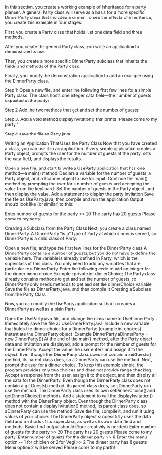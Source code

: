 In this section, you create a working example of inheritance for a party planner. A general Party class will serve as a basis for a more specific DinnerParty class that includes a dinner. To see the effects of inheritance, you create this example in four stages:

First, you create a Party class that holds just one data field and three methods.

After you create the general Party class, you write an application to demonstrate its use.

Then, you create a more specific DinnerParty subclass that inherits the fields and methods of the Party class.

Finally, you modify the demonstration application to add an example using the DinnerParty class.

Step 1: Open a new file, and enter the following first few lines for a simple Party class. The class hosts one integer data field—the number of guests expected at the party:

Step 2  Add the two methods that get and set the number of guests:

Step 3. Add a void method displayInvitation() that prints "Please come to my party!"

Step 4 save the file as Party.java

Writing an Application That Uses the Party Class
Now that you have created a class, you can use it in an application. A very simple application creates a Party object, prompts the user for the number of guests at the party, sets the data field, and displays the results.

Open a new file, and start to write a UseParty application that has one method—a main() method. Declare a variable for the number of guests, a Party object, and a Scanner object to use for input:
Continue the main() method by prompting the user for a number of guests and accepting the value from the keyboard. Set the number of guests in the Party object, and then display the value.
Add a statement to display the party invitation
Save the file as UseParty.java, then compile and run the application
Output should look like (or similar) to this:

Enter number of guests for the party >> 20
The party has 20 guests
Please come to my party!

Creating a Subclass from the Party Class
Next, you create a class named DinnerParty. A DinnerParty “is a” type of Party at which dinner is served, so DinnerParty is a child class of Party.

Open a new file, and type the first few lines for the DinnerParty class
A DinnerParty contains a number of guests, but you do not have to define the variable here. The variable is already defined in Party, which is the superclass of this class. You only need to add any variables that are particular to a DinnerParty. Enter the following code to add an integer for the dinner menu choice Example : private int dinnerChoice;
The Party class already contains methods to get and set the number of guests, so DinnerParty only needs methods to get and set the dinnerChoice variable
Save the file as DinnerParty.java, and then compile it
Creating a Subclass from the Party Class

Now, you can modify the UseParty application so that it creates a DinnerParty as well as a plain Party

Open the UseParty.java file, and change the class name to UseDinnerParty . Immediately save the file as UseDinnerParty.java.
Include a new variable that holds the dinner choice for a DinnerParty: (example int choices)
Instantiate the DinnerParty object (Example DinnerParty aDinnerParty = new DinnerParty())
At the end of the main() method, after the Party object data and invitation are displayed, add a prompt for the number of guests for the DinnerParty. Accept the value the user enters and assign it to the object. Even though the DinnerParty class does not contain a setGuests() method, its parent class does, so aDinnerParty can use the method.
Next, prompt the user for a dinner choice. To keep this example simple, the program provides only two choices and does not provide range checking. Accept a response from the user, assign it to the object, and then display all the data for the DinnerParty. Even though the DinnerParty class does not contain a getGuests() method, its parent class does, so aDinnerParty can use the method. The DinnerParty class uses its own setDinnerChoice() and getDinnerChoice() methods.
Add a statement to call the displayInvitation() method with the DinnerParty object. Even though the DinnerParty class does not contain a displayInvitation() method, its parent class does, so aDinnerParty can use the method.
Save the file, compile it, and run it using values of your choice.  The DinnerParty object successfully uses the data field and methods of its superclass, as well as its own data field and methods.
Basic final output should (Your creativity is needed)
Enter number of guests for the party >> 20
The party has 20 guests
Please come to my party!
Enter number of guests for the dinner party >> 8
Enter the menu option -- 1 for chicken or 2 for Vegi >> 2
The dinner party has 8 guests
Menu option 2 will be served
Please come to my parth!
